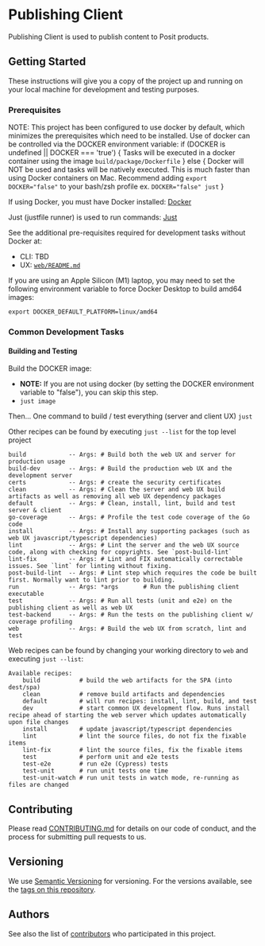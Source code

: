 # Publishing Client

Publishing Client is used to publish content to Posit products.

## Getting Started

These instructions will give you a copy of the project up and running on
your local machine for development and testing purposes.

### Prerequisites

NOTE: This project has been configured to use docker by default, which minimizes
the prerequisites which need to be installed. Use of docker can be controlled 
via the DOCKER environment variable:
if (DOCKER is undefined || DOCKER === 'true') {
    Tasks will be executed in a docker container using the image `build/package/Dockerfile`
} else {
    Docker will NOT be used and tasks will be natively executed.
    This is much faster than using Docker containers on Mac.
    Recommend adding `export DOCKER="false"` to your bash/zsh profile
    ex. `DOCKER="false" just`
}

If using Docker, you must have Docker installed: [Docker](https://www.docker.com)

Just (justfile runner) is used to run commands: [Just](https://just.systems)

See the additional pre-requisites required for development tasks without Docker at: 
- CLI: TBD
- UX: [`web/README.md`](./web/README.md)

If you are using an Apple Silicon (M1) laptop, you may need to set the following environment variable to force Docker Desktop to build amd64 images:

```shell
export DOCKER_DEFAULT_PLATFORM=linux/amd64
```

### Common Development Tasks

#### Building and Testing

Build the DOCKER image:
- **NOTE:** If you are not using docker (by setting the DOCKER environment variable to "false"), you can skip this step.
- `just image`

Then... One command to build / test everything (server and client UX)
`just`

Other recipes can be found by executing `just --list` for the top level project
```
build            -- Args: # Build both the web UX and server for production usage
build-dev        -- Args: # Build the production web UX and the development server
certs            -- Args: # create the security certificates
clean            -- Args: # Clean the server and web UX build artifacts as well as removing all web UX dependency packages
default          -- Args: # Clean, install, lint, build and test server & client
go-coverage      -- Args: # Profile the test code coverage of the Go code
install          -- Args: # Install any supporting packages (such as web UX javascript/typescript dependencies)
lint             -- Args: # Lint the server and the web UX source code, along with checking for copyrights. See `post-build-lint` 
lint-fix         -- Args: # Lint and FIX automatically correctable issues. See `lint` for linting without fixing.
post-build-lint  -- Args: # Lint step which requires the code be built first. Normally want to lint prior to building.
run              -- Args: *args       # Run the publishing client executable
test             -- Args: # Run all tests (unit and e2e) on the publishing client as well as web UX
test-backend     -- Args: # Run the tests on the publishing client w/ coverage profiling
web              -- Args: # Build the web UX from scratch, lint and test
```

Web recipes can be found by changing your working directory to `web` and executing `just --list`:
```
Available recipes:
    build           # build the web artifacts for the SPA (into dest/spa)
    clean           # remove build artifacts and dependencies
    default         # will run recipes: install, lint, build, and test
    dev             # start common UX development flow. Runs install recipe ahead of starting the web server which updates automatically upon file changes
    install         # update javascript/typescript dependencies
    lint            # lint the source files, do not fix the fixable items
    lint-fix        # lint the source files, fix the fixable items
    test            # perform unit and e2e tests
    test-e2e        # run e2e (Cypress) tests
    test-unit       # run unit tests one time
    test-unit-watch # run unit tests in watch mode, re-running as files are changed
```

## Contributing

Please read [CONTRIBUTING.md](CONTRIBUTING.md) for details on our code
of conduct, and the process for submitting pull requests to us.

## Versioning

We use [Semantic Versioning](http://semver.org/) for versioning. For the versions
available, see the [tags on this repository](https://github.com/rstudio/publishing-client/tags).

## Authors

See also the list of [contributors](https://github.com/rstudio/publishing-client/contributors)
who participated in this project.
